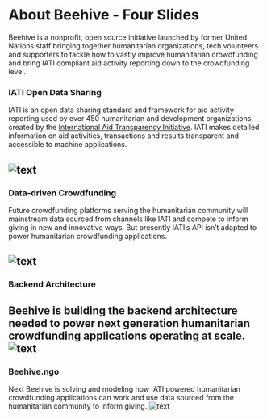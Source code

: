 # About Beehive - Four Slides
Beehive is a nonprofit, open source initiative launched by former United Nations staff bringing together humanitarian organizations, tech volunteers and supporters to tackle how to vastly improve humanitarian crowdfunding and bring IATI compliant aid activity reporting down to the crowdfunding level.
### IATI Open Data Sharing
IATI is an open data sharing standard and framework for aid activity reporting used by over 450 humanitarian and development organizations, created by the [International Aid Transparency Initiative](http://iatistandard.org). IATI makes detailed information on aid activities, transactions and results transparent and accessible to machine applications.

![text](https://github.com/BeehiveNGO/Auxiliary/blob/master/slide1c.png)
---
### Data-driven Crowdfunding
Future crowdfunding platforms serving the humanitarian community will mainstream data sourced from channels like IATI and compete to inform giving in new and innovative ways. But presently IATI’s API isn’t adapted to power humanitarian crowdfunding applications.

![text](https://github.com/BeehiveNGO/Auxiliary/blob/master/slide2c.png)
---
### Backend Architecture
Beehive is building the backend architecture needed to power next generation humanitarian crowdfunding applications operating at scale.
![text](https://github.com/BeehiveNGO/Auxiliary/blob/master/slide3c.png)
---
### Beehive.ngo
Next Beehive is solving and modeling how IATI powered humanitarian crowdfunding applications can work and use data sourced from the humanitarian community to inform giving.
![text](https://github.com/BeehiveNGO/Auxiliary/blob/master/slide6c.png)

